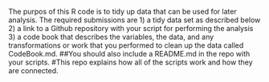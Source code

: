 The purpos of this R code is to  tidy up data that can be used for later analysis.
The required submissions are 1) a tidy data set as described below
2) a link to a Github repository with your script for performing the analysis
3) a code book that describes the variables, the data, and any transformations or work that you performed to clean up the data called CodeBook.md. 
##You should also include a README.md in the repo with your scripts. 
#This repo explains how all of the scripts work and how they are connected.
